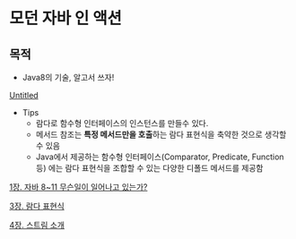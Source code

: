 # 모던 자바 인 액션

## 목적

- Java8의 기술, 알고서 쓰자!

[Untitled](%E1%84%86%E1%85%A9%E1%84%83%E1%85%A5%E1%86%AB%20%E1%84%8C%E1%85%A1%E1%84%87%E1%85%A1%20%E1%84%8B%E1%85%B5%E1%86%AB%20%E1%84%8B%E1%85%A2%E1%86%A8%E1%84%89%E1%85%A7%E1%86%AB%202c63adf07504408cb38ef549cfb7bbdb/Untitled%20Database%20e59c6e7cb822448fba84b6ba193e32b0.csv)

- Tips
    - 람다로 함수형 인터페이스의 인스턴스를 만들수 있다.
    - 메서드 참조는 **특정 메서드만을 호출**하는 람다 표현식을 축약한 것으로 생각할 수 있음
    - Java에서 제공하는 함수형 인터페이스(Comparator, Predicate, Function 등) 에는 람다 표현식을 조합할 수 있는 다양한 디폴드 메서드를 제공함

[1장. 자바 8~11 무슨일이 일어나고 있는가?](%E1%84%86%E1%85%A9%E1%84%83%E1%85%A5%E1%86%AB%20%E1%84%8C%E1%85%A1%E1%84%87%E1%85%A1%20%E1%84%8B%E1%85%B5%E1%86%AB%20%E1%84%8B%E1%85%A2%E1%86%A8%E1%84%89%E1%85%A7%E1%86%AB%202c63adf07504408cb38ef549cfb7bbdb/1%E1%84%8C%E1%85%A1%E1%86%BC%20%E1%84%8C%E1%85%A1%E1%84%87%E1%85%A1%208~11%20%E1%84%86%E1%85%AE%E1%84%89%E1%85%B3%E1%86%AB%E1%84%8B%E1%85%B5%E1%86%AF%E1%84%8B%E1%85%B5%20%E1%84%8B%E1%85%B5%E1%86%AF%E1%84%8B%E1%85%A5%E1%84%82%E1%85%A1%E1%84%80%E1%85%A9%20%E1%84%8B%E1%85%B5%E1%86%BB%E1%84%82%E1%85%B3%E1%86%AB%E1%84%80%E1%85%A1%20491eac57a98c4c8abad65709273e0bf3.md)

[3장. 람다 표현식](%E1%84%86%E1%85%A9%E1%84%83%E1%85%A5%E1%86%AB%20%E1%84%8C%E1%85%A1%E1%84%87%E1%85%A1%20%E1%84%8B%E1%85%B5%E1%86%AB%20%E1%84%8B%E1%85%A2%E1%86%A8%E1%84%89%E1%85%A7%E1%86%AB%202c63adf07504408cb38ef549cfb7bbdb/3%E1%84%8C%E1%85%A1%E1%86%BC%20%E1%84%85%E1%85%A1%E1%86%B7%E1%84%83%E1%85%A1%20%E1%84%91%E1%85%AD%E1%84%92%E1%85%A7%E1%86%AB%E1%84%89%E1%85%B5%E1%86%A8%2096aab9b96c25497f8481f56f4e9a7252.md)

[4장. 스트림 소개](%E1%84%86%E1%85%A9%E1%84%83%E1%85%A5%E1%86%AB%20%E1%84%8C%E1%85%A1%E1%84%87%E1%85%A1%20%E1%84%8B%E1%85%B5%E1%86%AB%20%E1%84%8B%E1%85%A2%E1%86%A8%E1%84%89%E1%85%A7%E1%86%AB%202c63adf07504408cb38ef549cfb7bbdb/4%E1%84%8C%E1%85%A1%E1%86%BC%20%E1%84%89%E1%85%B3%E1%84%90%E1%85%B3%E1%84%85%E1%85%B5%E1%86%B7%20%E1%84%89%E1%85%A9%E1%84%80%E1%85%A2%204393cb34df494e518e106eb300298e09.md)